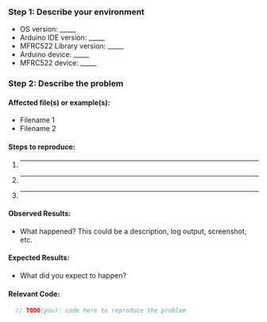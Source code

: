 <!-- BEGIN - This is a comment just for you visible

### Step 0: Are you in the right place?
GitHub issues only for **bugs** or **improvements** of the library. All other topics, e.g. hardware/programming, will be closed.

For general support from the community, see [Arduino Forum](https://forum.arduino.cc/) or [StackOverflow](https://stackoverflow.com/questions/tagged/mifare).

Please use the following template to give us as mutch information as you can.

END - This is a comment just for you visible -->

### Step 1: Describe your environment

 * OS version: _____
 * Arduino IDE version: _____
 * MFRC522 Library version: _____ <!-- comment: important! v1.x.x or master-branch? -->
 * Arduino device: _____
 * MFRC522 device: _____
  
### Step 2: Describe the problem

#### Affected file(s) or example(s):
  
  * Filename 1
  * Filename 2
  
#### Steps to reproduce:

  1. _____
  2. _____
  3. _____
  
#### Observed Results:

  * What happened?  This could be a description, log output, screenshot, etc.
  
#### Expected Results:

  * What did you expect to happen?
  
#### Relevant Code:

```c++
  // TODO(you): code here to reproduce the problem
```
